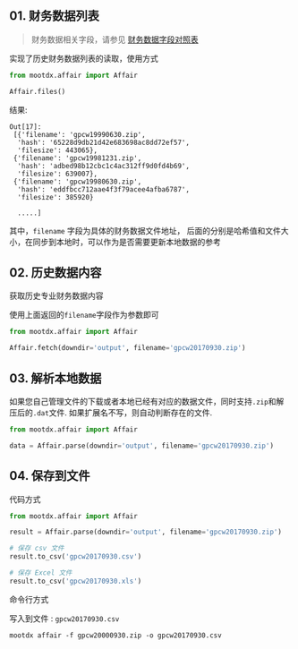 ## 01. 财务数据列表

> 财务数据相关字段，请参见 [财务数据字段对照表](fields.md)

实现了历史财务数据列表的读取，使用方式

```python
from mootdx.affair import Affair

Affair.files()
```

结果:

```
Out[17]:
 [{'filename': 'gpcw19990630.zip',
  'hash': '65228d9db21d42e683698ac8dd72ef57',
  'filesize': 443065},
 {'filename': 'gpcw19981231.zip',
  'hash': 'adbed98b12cbc1c4ac312ff9d0fd4b69',
  'filesize': 639007},
 {'filename': 'gpcw19980630.zip',
  'hash': 'eddfbcc712aae4f3f79acee4afba6787',
  'filesize': 385920}

  .....]
```

其中，`filename` 字段为具体的财务数据文件地址， 后面的分别是哈希值和文件大小，在同步到本地时，可以作为是否需要更新本地数据的参考

## 02. 历史数据内容

获取历史专业财务数据内容

使用上面返回的`filename`字段作为参数即可

```python
from mootdx.affair import Affair

Affair.fetch(downdir='output', filename='gpcw20170930.zip')
```

## 03. 解析本地数据

如果您自己管理文件的下载或者本地已经有对应的数据文件，同时支持`.zip`和解压后的`.dat`文件. 如果扩展名不写，则自动判断存在的文件.

```python
from mootdx.affair import Affair

data = Affair.parse(downdir='output', filename='gpcw20170930.zip')
```

## 04. 保存到文件

代码方式

```python
from mootdx.affair import Affair

result = Affair.parse(downdir='output', filename='gpcw20170930.zip')

# 保存 csv 文件
result.to_csv('gpcw20170930.csv')

# 保存 Excel 文件
result.to_csv('gpcw20170930.xls')
```

命令行方式

写入到文件 : `gpcw20170930.csv`

```shell
mootdx affair -f gpcw20000930.zip -o gpcw20170930.csv
```
